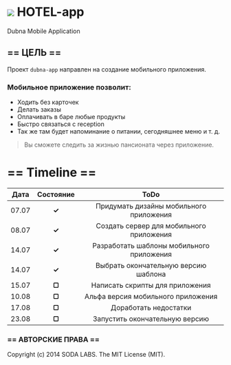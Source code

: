 

![](https://avatars0.githubusercontent.com/u/6559911?s=28) HOTEL-app
=========

Dubna Mobile Application

## == ЦЕЛЬ ==

Проект `dubna-app` направлен на создание мобильного приложения.


### Мобильное приложение позволит:

* Ходить без карточек 
* Делать заказы
* Оплачивать в баре любые продукты
* Быстро связаться с reception 
* Так же там будет напоминание о питании, сегодняшнее меню и т. д. 

> Вы сможете следить за жизнью пансионата через приложение.

# == Timeline ==

|  Дата  |Состояние|  ToDo                                         |
|:------:|:-------:|:---------------------------------------------:|
| 07.07  |  **✓**  |  Придумать дизайны мобильного приложения      |
| 08.07  |  **✓**  |   Создать сервер для мобильного приложения    |
| 14.07  |  **✓**  |   Разработать шаблоны мобильного приложения   |
| 14.07  |  **✓**  |   Выбрать окончательную версию шаблона        |
| 15.07  |  **▢**  |   Написать скрипты для приложения             |
| 10.08  |  **▢**  |   Альфа версия мобильного приложения          |
| 17.08  |  **▢**  |   Доработать недостатки                       |
| 23.08  |  **▢**  |   Запустить окончательную версию              |


### == АВТОРСКИЕ ПРАВА ==

Copyright (c) 2014 SODA LABS. The MIT License (MIT).


